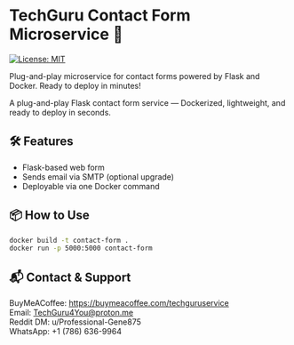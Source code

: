 # TechGuru Contact Form Microservice 🚀

[![License: MIT](https://img.shields.io/badge/License-MIT-yellow.svg)](LICENSE)

Plug-and-play microservice for contact forms powered by Flask and Docker. Ready to deploy in minutes!

A plug-and-play Flask contact form service — Dockerized, lightweight, and ready to deploy in seconds.

## 🛠️ Features
- Flask-based web form
- Sends email via SMTP (optional upgrade)
- Deployable via one Docker command

## 📦 How to Use
```bash
docker build -t contact-form .
docker run -p 5000:5000 contact-form
```

## 📬 Contact & Support
BuyMeACoffee: https://buymeacoffee.com/techguruservice  
Email: TechGuru4You@proton.me  
Reddit DM: u/Professional-Gene875  
WhatsApp: +1 (786) 636-9964
